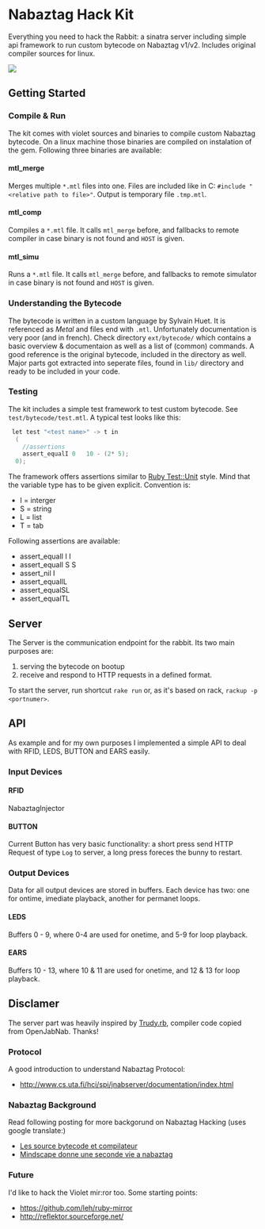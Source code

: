 # Nabaztag Hack Kit

Everything you need to hack the Rabbit: a sinatra server including simple api framework to run custom bytecode on Nabaztag v1/v2. Includes original compiler sources for linux.

![](http://travis-ci.org/rngtng/NabaztagHackKit.png)

## Getting Started

### Compile & Run

The kit comes with violet sources and binaries to compile custom Nabaztag bytecode. On a linux machine those binaries are compiled on instalation of the gem. Following three binaries are available:

#### mtl_merge

Merges multiple `*.mtl` files into one. Files are included like in C: `#include "<relative path to file>"`. Output is temporary file `.tmp.mtl`.

#### mtl_comp

Compiles a `*.mtl` file. It calls `mtl_merge` before, and fallbacks to remote compiler in case binary is not found and `HOST` is given.

#### mtl_simu

Runs a `*.mtl` file. It calls `mtl_merge` before, and fallbacks to remote simulator in case binary is not found and `HOST` is given.


### Understanding the Bytecode

The bytecode is written in a custom language by Sylvain Huet. It is referenced as _Metal_ and files end with `.mtl`. Unfortunately documentation is very poor (and in french). Check directory `ext/bytecode/` which contains a basic overview & documentaion as well as a list of (common) commands. A good reference is the original bytecode, included in the directory as well. Major parts got extracted into seperate files, found in `lib/` directory and ready to be included in your code.

### Testing

The kit includes a simple test framework to test custom bytecode. See `test/bytecode/test.mtl`. A typical test looks like this:

```c
 let test "<test name>" -> t in
  (
    //assertions
    assert_equalI 0   10 - (2* 5);
  0);
```

The framework offers assertions similar to [Ruby Test::Unit](http://ruby-doc.org/stdlib-1.9.3/libdoc/test/unit/rdoc/Test/Unit.html) style. Mind that the variable type has to be given
explicit. Convention is:

  * I = interger
  * S = string
  * L = list
  * T = tab

Following assertions are available:

  * assert_equalI I I
  * assert_equalI S S
  * assert_nil I
  * assert_equalIL
  * assert_equalSL
  * assert_equalTL


## Server

The Server is the communication endpoint for the rabbit. Its two main purposes are:

  1. serving the bytecode on bootup
  2. receive and respond to HTTP requests in a defined format.

To start the server, run shortcut `rake run` or, as it's based on rack, `rackup -p <portnumer>`.


## API
As example and for my own purposes I implemented a simple API to deal with RFID, LEDS, BUTTON and EARS easily.

### Input Devices

#### RFID
NabaztagInjector


#### BUTTON
Current Button has very basic functionality: a short press send HTTP Request of type `Log` to server, a long
press foreces the bunny to restart.

### Output Devices
Data for all output devices are stored in buffers. Each device has two: one for ontime, imediate playback, another for permanet loops.

#### LEDS
Buffers 0 - 9, where 0-4 are used for onetime, and 5-9 for loop playback.

#### EARS
Buffers 10 - 13, where 10 & 11 are used for onetime, and 12 & 13 for loop playback.



## Disclamer

The server part was heavily inspired by [Trudy.rb](https://github.com/quimarche/trudy/blob/master/trudy.rb), compiler code copied from OpenJabNab.
Thanks!


### Protocol
A good introduction to understand Nabaztag Protocol:

  * http://www.cs.uta.fi/hci/spi/jnabserver/documentation/index.html


### Nabaztag Background
Read following posting for more backgorund on Nabaztag Hacking (uses google translate:)

  * [Les source bytecode et compilateur](http://translate.googleusercontent.com/translate_c?hl=en&rurl=translate.google.com&sl=fr&tl=en&twu=1&u=http://nabaztag.forumactif.fr/t13241p30-les-sources-bytecode-et-compilateur&usg=ALkJrhjLTbx1GMfSUgwhdjES1LzlE07HZQ#338060)
  * [Mindscape donne une seconde vie a nabaztag](http://translate.google.com/translate?hl=en&sl=fr&tl=en&u=http%3A%2F%2Fwww.planete-domotique.com%2Fblog%2F2011%2F08%2F07%2Fmindscape-donne-une-seconde-vie-a-nabaztag%2F)


### Future
I'd like to hack the Violet mir:ror too. Some starting points:

  * https://github.com/leh/ruby-mirror
  * http://reflektor.sourceforge.net/


